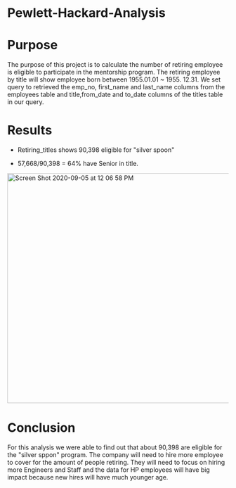 # Pewlett-Hackard-Analysis

# Purpose 

The purpose of this project is to calculate the number of retiring employee is eligible to participate in the mentorship program. The retiring employee by title will show employee born between 1955.01.01 ~ 1955. 12.31. We set query to retrieved the emp_no, first_name and last_name columns from the employees table and title,from_date and to_date columns of the titles table in our query.


# Results


- Retiring_titles shows  90,398 eligible for "silver spoon"

- 57,668/90,398 = 64% have Senior in title.

<img width="523" alt="Screen Shot 2020-09-05 at 12 06 58 PM" src="https://user-images.githubusercontent.com/67278193/92309182-4bc89180-ef71-11ea-83f5-f35a59b280d8.png">



# Conclusion

For this analysis we were able to find out that about 90,398 are eligible for the "silver sppon" program. The company will need to hire more employee to cover for the amount of people retiring. They will need to focus on hiring more Engineers and Staff and the data for HP employees will have big impact because new hires will have much younger age. 

